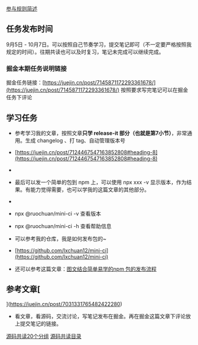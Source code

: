 [参与规则简述](https://www.yuque.com/ruochuan12/notice/gm51y6?view=doc_embed)
## 任务发布时间
9月5日 - 10月7日。可以按照自己节奏学习，提交笔记即可（不一定要严格按照我规定的时间）。往期共读也可以及时复习，笔记未完成可以继续完成。
### 掘金本期任务说明链接

掘金任务链接：[https://juejin.cn/post/7145871172293361678/](https://juejin.cn/post/7145871172293361678/)
按照要求写完笔记可以在掘金任务下评论
## 学习任务


- 参考学习我的文章，按照文章**只学 release-it 部分（也就是第7小节）**，非常通用。生成 changelog 、打 tag、自动管理版本号
- [https://juejin.cn/post/7124467547163852808#heading-8](https://juejin.cn/post/7124467547163852808#heading-8)
- 

- 最后可以发一个简单的包到 npm 上，可以使用 npx xxx -v 显示版本，作为结果。有能力觉得需要，也可以学我的这篇文章的其他部分。
- 

- npx @ruochuan/mini-ci -v  查看版本
- npx @ruochuan/mini-ci -h   查看帮助信息
- 可以参考我的仓库，我是如何发布包的~
- [https://github.com/lxchuan12/mini-ci](https://github.com/lxchuan12/mini-ci)
- 还可以参考这篇文章：[图文结合简单易学的npm 包的发布流程](https://juejin.cn/post/7125709933709885448)
## 参考文章[
](https://juejin.cn/post/7031331765482422280)

- 看文章，看源码，交流讨论，写笔记发布在掘金。再在掘金这篇文章下评论放上提交笔记的链接。


[源码共读20个分组](https://www.yuque.com/go/doc/56866898?view=doc_embed)
[源码共读目录](https://www.yuque.com/go/doc/55657026?view=doc_embed)
